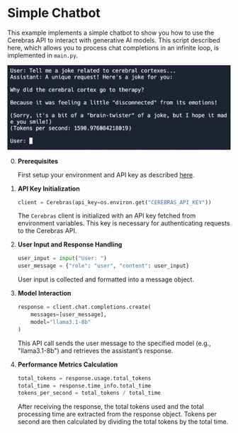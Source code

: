 # Simple Chatbot

This example implements a simple chatbot to show you how to use the Cerebras API to interact with
generative AI models. This script described here, which allows you to process chat completions in
an infinite loop, is implemented in `main.py`.

![finished product](image.png)

0. **Prerequisites**

   First setup your environment and API key as described [here](../README.MD).

1. **API Key Initialization**
   ```python
   client = Cerebras(api_key=os.environ.get("CEREBRAS_API_KEY"))
   ```
   The `Cerebras` client is initialized with an API key fetched from environment variables. This key is necessary for authenticating requests to the Cerebras API.

2. **User Input and Response Handling**
   ```python
   user_input = input("User: ")
   user_message = {"role": "user", "content": user_input}
   ```
   User input is collected and formatted into a message object.

3. **Model Interaction**
   ```python
   response = client.chat.completions.create(
       messages=[user_message],
       model="llama3.1-8b"
   )
   ```
   This API call sends the user message to the specified model (e.g., "llama3.1-8b") and retrieves the assistant’s response.

4. **Performance Metrics Calculation**
   ```python
   total_tokens = response.usage.total_tokens
   total_time = response.time_info.total_time
   tokens_per_second = total_tokens / total_time
   ```
   After receiving the response, the total tokens used and the total processing time are extracted from the response object. Tokens per second are then calculated by dividing the total tokens by the total time.
